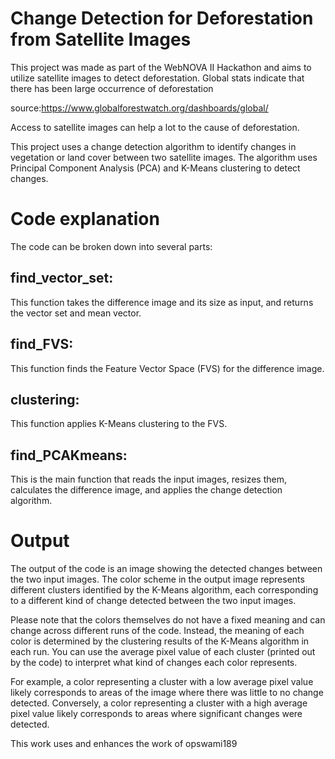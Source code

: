 # Change Detection for Deforestation from Satellite Images
This project was made as part of the WebNOVA II Hackathon and aims to utilize satellite images to detect deforestation.
Global stats indicate that there has been large occurrence of deforestation 

source:https://www.globalforestwatch.org/dashboards/global/ 

Access to satellite images can help a lot to the cause of deforestation.

This project uses a change detection algorithm to identify changes in vegetation or land cover between two satellite images. The algorithm uses Principal Component Analysis (PCA) and K-Means clustering to detect changes.

# Code explanation 
The code can be broken down into several parts:

## find_vector_set:
This function takes the difference image and its size as input, and returns the vector set and mean vector.

## find_FVS:
This function finds the Feature Vector Space (FVS) for the difference image.

## clustering: 
This function applies K-Means clustering to the FVS.

## find_PCAKmeans: 
This is the main function that reads the input images, resizes them, calculates the difference image, and applies the change detection algorithm.


# Output
The output of the code is an image showing the detected changes between the two input images. The color scheme in the output image represents different clusters identified by the K-Means algorithm, each corresponding to a different kind of change detected between the two input images.

Please note that the colors themselves do not have a fixed meaning and can change across different runs of the code. Instead, the meaning of each color is determined by the clustering results of the K-Means algorithm in each run. You can use the average pixel value of each cluster (printed out by the code) to interpret what kind of changes each color represents.

For example, a color representing a cluster with a low average pixel value likely corresponds to areas of the image where there was little to no change detected. Conversely, a color representing a cluster with a high average pixel value likely corresponds to areas where significant changes were detected.

This work uses and enhances the work of opswami189
